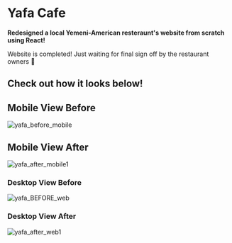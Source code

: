 # Yafa Cafe

**Redesigned a local Yemeni-American resteraunt's website from scratch using React!**

Website is completed! Just waiting for final sign off by the restaurant owners 🙂

## Check out how it looks below!

## Mobile View Before
![yafa_before_mobile](https://user-images.githubusercontent.com/24259728/130336795-36b0cb42-bc40-4bda-bcee-22df65fa4051.gif)

## Mobile View After

![yafa_after_mobile1](https://user-images.githubusercontent.com/24259728/130336898-19d2e706-265e-4928-b0bd-b20531c9a6fa.gif)

### Desktop View Before

![yafa_BEFORE_web](https://user-images.githubusercontent.com/24259728/130337268-d6654ce9-fac0-49f5-8c5f-575f4bb078d7.gif)

### Desktop View After

![yafa_after_web1](https://user-images.githubusercontent.com/24259728/130337272-589486e9-1817-4748-97e7-ac1afbaf8205.gif)
